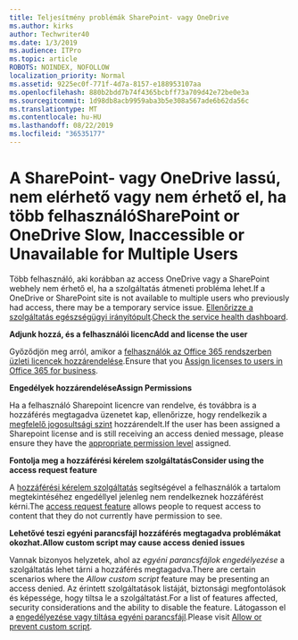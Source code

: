 ```yaml
---
title: Teljesítmény problémák SharePoint- vagy OneDrive
ms.author: kirks
author: Techwriter40
ms.date: 1/3/2019
ms.audience: ITPro
ms.topic: article
ROBOTS: NOINDEX, NOFOLLOW
localization_priority: Normal
ms.assetid: 9225ec0f-771f-4d7a-8157-e188953107aa
ms.openlocfilehash: 880b2bdd7b74f4365bcbff73a709d42e72be0e3a
ms.sourcegitcommit: 1d98db8acb9959aba3b5e308a567ade6b62da56c
ms.translationtype: MT
ms.contentlocale: hu-HU
ms.lasthandoff: 08/22/2019
ms.locfileid: "36535177"
---
```

# <a name="sharepoint-or-onedrive-slow-inaccessible-or-unavailable-for-multiple-users"></a><span data-ttu-id="7dfbd-102">A SharePoint- vagy OneDrive lassú, nem elérhető vagy nem érhető el, ha több felhasználó</span><span class="sxs-lookup"><span data-stu-id="7dfbd-102">SharePoint or OneDrive Slow, Inaccessible or Unavailable for Multiple Users</span></span>

<span data-ttu-id="7dfbd-103">Több felhasználó, aki korábban az access OneDrive vagy a SharePoint webhely nem érhető el, ha a szolgáltatás átmeneti probléma lehet.</span><span class="sxs-lookup"><span data-stu-id="7dfbd-103">If a OneDrive or SharePoint site is not available to multiple users who previously had access, there may be a temporary service issue.</span></span> <span data-ttu-id="7dfbd-104">[Ellenőrizze a szolgáltatás egészségügyi irányítópult](https://portal.office.com/adminportal/home#/servicehealth).</span><span class="sxs-lookup"><span data-stu-id="7dfbd-104">[Check the service health dashboard](https://portal.office.com/adminportal/home#/servicehealth).</span></span>

<span data-ttu-id="7dfbd-105">**Adjunk hozzá, és a felhasználói licenc**</span><span class="sxs-lookup"><span data-stu-id="7dfbd-105">**Add and license the user**</span></span>

<span data-ttu-id="7dfbd-106">Győződjön meg arról, amikor a [felhasználók az Office 365 rendszerben üzleti licencek hozzárendelése](https://docs.microsoft.com/office365/admin/subscriptions-and-billing/assign-licenses-to-users?view=o365-worldwide&amp;tabs=One).</span><span class="sxs-lookup"><span data-stu-id="7dfbd-106">Ensure that you [Assign licenses to users in Office 365 for business](https://docs.microsoft.com/office365/admin/subscriptions-and-billing/assign-licenses-to-users?view=o365-worldwide&amp;tabs=One).</span></span>


<span data-ttu-id="7dfbd-107">**Engedélyek hozzárendelése**</span><span class="sxs-lookup"><span data-stu-id="7dfbd-107">**Assign Permissions**</span></span>

<span data-ttu-id="7dfbd-108">Ha a felhasználó Sharepoint licencre van rendelve, és továbbra is a hozzáférés megtagadva üzenetet kap, ellenőrizze, hogy rendelkezik a [megfelelő jogosultsági szint](https://docs.microsoft.com/sharepoint/understanding-permission-levels) hozzárendelt.</span><span class="sxs-lookup"><span data-stu-id="7dfbd-108">If the user has been assigned a Sharepoint license and is still receiving an access denied message, please ensure they have the [appropriate permission level](https://docs.microsoft.com/sharepoint/understanding-permission-levels) assigned.</span></span>

<span data-ttu-id="7dfbd-109">**Fontolja meg a hozzáférési kérelem szolgáltatás**</span><span class="sxs-lookup"><span data-stu-id="7dfbd-109">**Consider using the access request feature**</span></span>

<span data-ttu-id="7dfbd-110">A [hozzáférési kérelem szolgáltatás](https://support.office.com/article/Set-up-and-manage-access-requests-94B26E0B-2822-49D4-929A-8455698654B3) segítségével a felhasználók a tartalom megtekintéséhez engedéllyel jelenleg nem rendelkeznek hozzáférést kérni.</span><span class="sxs-lookup"><span data-stu-id="7dfbd-110">The [access request feature](https://support.office.com/article/Set-up-and-manage-access-requests-94B26E0B-2822-49D4-929A-8455698654B3) allows people to request access to content that they do not currently have permission to see.</span></span>

<span data-ttu-id="7dfbd-111">**Lehetővé teszi egyéni parancsfájl hozzáférés megtagadva problémákat okozhat.**</span><span class="sxs-lookup"><span data-stu-id="7dfbd-111">**Allow custom script may cause access denied issues**</span></span>

<span data-ttu-id="7dfbd-112">Vannak bizonyos helyzetek, ahol az *egyéni parancsfájlok engedélyezése* a szolgáltatás lehet tárni a hozzáférés megtagadva.</span><span class="sxs-lookup"><span data-stu-id="7dfbd-112">There are certain scenarios where the *Allow custom script* feature may be presenting an access denied.</span></span> <span data-ttu-id="7dfbd-113">Az érintett szolgáltatások listáját, biztonsági megfontolások és képessége, hogy tiltsa le a szolgáltatást.</span><span class="sxs-lookup"><span data-stu-id="7dfbd-113">For a list of features affected, security considerations and the ability to disable the feature.</span></span> <span data-ttu-id="7dfbd-114">Látogasson el a [engedélyezése vagy tiltása egyéni parancsfájl](https://docs.microsoft.com/sharepoint/allow-or-prevent-custom-script).</span><span class="sxs-lookup"><span data-stu-id="7dfbd-114">Please visit [Allow or prevent custom script](https://docs.microsoft.com/sharepoint/allow-or-prevent-custom-script).</span></span>

